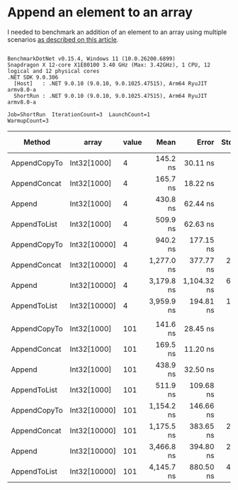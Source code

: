 # Append an element to an array

I needed to benchmark an addition of an element to an array using multiple scenarios [as described on this article](https://www.techiedelight.com/add-new-elements-array-csharp/).

```

BenchmarkDotNet v0.15.4, Windows 11 (10.0.26200.6899)
Snapdragon X 12-core X1E80100 3.40 GHz (Max: 3.42GHz), 1 CPU, 12 logical and 12 physical cores
.NET SDK 9.0.306
  [Host]   : .NET 9.0.10 (9.0.10, 9.0.1025.47515), Arm64 RyuJIT armv8.0-a
  ShortRun : .NET 9.0.10 (9.0.10, 9.0.1025.47515), Arm64 RyuJIT armv8.0-a

Job=ShortRun  IterationCount=3  LaunchCount=1  
WarmupCount=3  

```
| Method       | array        | value | Mean       | Error       | StdDev   | StdErr   | Min        | Max        | Op/s        | Ratio | Gen0    | Gen1   | Allocated | Alloc Ratio |
|------------- |------------- |------ |-----------:|------------:|---------:|---------:|-----------:|-----------:|------------:|------:|--------:|-------:|----------:|------------:|
| AppendCopyTo | Int32[1000]  | 4     |   145.2 ns |    30.11 ns |  1.65 ns |  0.95 ns |   143.3 ns |   146.5 ns | 6,887,412.1 |  0.34 |  0.9632 |      - |   3.94 KB |        1.00 |
| AppendConcat | Int32[1000]  | 4     |   165.7 ns |    18.22 ns |  1.00 ns |  0.58 ns |   164.7 ns |   166.7 ns | 6,034,856.3 |  0.38 |  0.9842 |      - |   4.02 KB |        1.02 |
| Append       | Int32[1000]  | 4     |   430.8 ns |    62.44 ns |  3.42 ns |  1.98 ns |   427.0 ns |   433.8 ns | 2,321,422.3 |  1.00 |  0.9632 |      - |   3.94 KB |        1.00 |
| AppendToList | Int32[1000]  | 4     |   509.9 ns |    62.63 ns |  3.43 ns |  1.98 ns |   506.0 ns |   512.3 ns | 1,960,990.1 |  1.18 |  3.8452 |      - |  15.73 KB |        4.00 |
| AppendCopyTo | Int32[10000] | 4     |   940.2 ns |   177.15 ns |  9.71 ns |  5.61 ns |   933.0 ns |   951.3 ns | 1,063,558.8 |  2.18 |  9.5234 |      - |  39.09 KB |        9.93 |
| AppendConcat | Int32[10000] | 4     | 1,277.0 ns |   377.77 ns | 20.71 ns | 11.96 ns | 1,257.6 ns | 1,298.8 ns |   783,080.4 |  2.96 |  9.5234 |      - |  39.18 KB |        9.95 |
| Append       | Int32[10000] | 4     | 3,179.8 ns | 1,104.32 ns | 60.53 ns | 34.95 ns | 3,130.9 ns | 3,247.5 ns |   314,480.9 |  7.38 |  9.5215 |      - |  39.09 KB |        9.93 |
| AppendToList | Int32[10000] | 4     | 3,959.9 ns |   194.81 ns | 10.68 ns |  6.16 ns | 3,951.6 ns | 3,972.0 ns |   252,529.2 |  9.19 | 37.9715 | 6.3248 | 156.36 KB |       39.71 |
|              |              |       |            |             |          |          |            |            |             |       |         |        |           |             |
| AppendCopyTo | Int32[1000]  | 101   |   141.6 ns |    28.45 ns |  1.56 ns |  0.90 ns |   140.7 ns |   143.4 ns | 7,061,860.1 |  0.32 |  0.9632 |      - |   3.94 KB |        1.00 |
| AppendConcat | Int32[1000]  | 101   |   169.5 ns |    11.20 ns |  0.61 ns |  0.35 ns |   169.1 ns |   170.2 ns | 5,900,452.5 |  0.39 |  0.9842 |      - |   4.02 KB |        1.02 |
| Append       | Int32[1000]  | 101   |   438.9 ns |    32.50 ns |  1.78 ns |  1.03 ns |   437.0 ns |   440.6 ns | 2,278,355.4 |  1.00 |  0.9632 |      - |   3.94 KB |        1.00 |
| AppendToList | Int32[1000]  | 101   |   511.9 ns |   109.68 ns |  6.01 ns |  3.47 ns |   506.3 ns |   518.3 ns | 1,953,473.1 |  1.17 |  3.8452 |      - |  15.73 KB |        4.00 |
| AppendCopyTo | Int32[10000] | 101   | 1,154.2 ns |   146.66 ns |  8.04 ns |  4.64 ns | 1,145.3 ns | 1,161.1 ns |   866,410.5 |  2.63 |  9.5234 |      - |  39.09 KB |        9.93 |
| AppendConcat | Int32[10000] | 101   | 1,175.5 ns |   383.65 ns | 21.03 ns | 12.14 ns | 1,152.3 ns | 1,193.3 ns |   850,732.7 |  2.68 |  9.5234 |      - |  39.18 KB |        9.95 |
| Append       | Int32[10000] | 101   | 3,466.8 ns |   394.80 ns | 21.64 ns | 12.49 ns | 3,453.3 ns | 3,491.8 ns |   288,450.4 |  7.90 |  9.5215 |      - |  39.09 KB |        9.93 |
| AppendToList | Int32[10000] | 101   | 4,145.7 ns |   880.50 ns | 48.26 ns | 27.86 ns | 4,113.9 ns | 4,201.2 ns |   241,215.4 |  9.45 | 37.9715 | 6.3248 | 156.36 KB |       39.71 |
